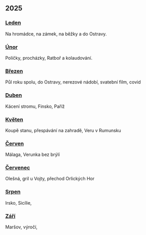 ## 2025

### [Leden](2025_january.md)

Na hromádce, na zámek, na běžky a do Ostravy.

### [Únor](2025_february.md)

Poličky, procházky, Ratboř a kolaudování.

### [Březen](2025_march.md)

Půl roku spolu, do Ostravy, nerezové nádobí, svatební film, covid

### [Duben](2025_april.md)

Kácení stromu, Finsko, Paříž

### [Květen](2025_may.md)

Koupě stanu, přespávání na zahradě, Veru v Rumunsku

### [Červen](2025_june.md)

Málaga, Verunka bez brýlí

### [Červenec](2025_july.md)

Olešná, gril u Vojty, přechod Orlických Hor

### [Srpen](2025_august.md)

Irsko, Sicílie, 

### [Září](2025_september.md)

Maršov, výročí, 
<!--


### [Říjen](2025_october.md)



### [Listopad](2025_november.md)



### [Prosinec](2025_december.md)

-->
